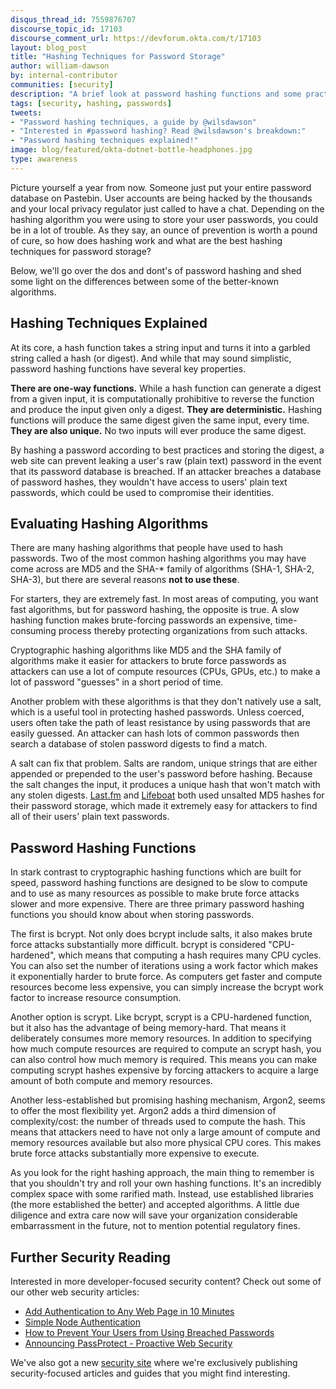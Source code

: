 ```yaml
---
disqus_thread_id: 7559876707
discourse_topic_id: 17103
discourse_comment_url: https://devforum.okta.com/t/17103
layout: blog_post
title: "Hashing Techniques for Password Storage"
author: william-dawson
by: internal-contributor
communities: [security]
description: "A brief look at password hashing functions and some practical recommendations."
tags: [security, hashing, passwords]
tweets:
- "Password hashing techniques, a guide by @wilsdawson"
- "Interested in #password hashing? Read @wilsdawson's breakdown:"
- "Password hashing techniques explained!"
image: blog/featured/okta-dotnet-bottle-headphones.jpg
type: awareness
---
```


Picture yourself a year from now. Someone just put your entire password database on Pastebin. User accounts are being hacked by the thousands and your local privacy regulator just called to have a chat. Depending on the hashing algorithm you were using to store your user passwords, you could be in a lot of trouble. As they say, an ounce of prevention is worth a pound of cure, so how does hashing work and what are the best hashing techniques for password storage?

Below, we'll go over the dos and dont's of password hashing and shed some light on the differences between some of the better-known algorithms.

## Hashing Techniques Explained

At its core, a hash function takes a string input and turns it into a garbled string called a hash (or digest). And while that may sound simplistic, password hashing functions have several key properties.

**There are one-way functions.** While a hash function can generate a digest from a given input, it is computationally prohibitive to reverse the function and produce the input given only a digest.
**They are deterministic.** Hashing functions will produce the same digest given the same input, every time.
**They are also unique.** No two inputs will ever produce the same digest.

By hashing a password according to best practices and storing the digest, a web site can prevent leaking a user's raw (plain text) password in the event that its password database is breached. If an attacker breaches a database of password hashes, they wouldn't have access to users' plain text passwords, which could be used to compromise their identities.

## Evaluating Hashing Algorithms

There are many hashing algorithms that people have used to hash passwords. Two of the most common hashing algorithms you may have come across are MD5 and the SHA-* family of algorithms (SHA-1, SHA-2, SHA-3), but there are several reasons **not to use these**. 

For starters, they are extremely fast. In most areas of computing, you want fast algorithms, but for password hashing, the opposite is true. A slow hashing function makes brute-forcing passwords an expensive, time-consuming process thereby protecting organizations from such attacks.

Cryptographic hashing algorithms like MD5 and the SHA family of algorithms make it easier for attackers to brute force passwords as attackers can use a lot of compute resources (CPUs, GPUs, etc.) to make a lot of password "guesses" in a short period of time.

Another problem with these algorithms is that they don't natively use a salt, which is a useful tool in protecting hashed passwords. Unless coerced, users often take the path of least resistance by using passwords that are easily guessed. An attacker can hash lots of common passwords then search a database of stolen password digests to find a match.

A salt can fix that problem. Salts are random, unique strings that are either appended or prepended to the user's password before hashing. Because the salt changes the input, it produces a unique hash that won't match with any stolen digests. [Last.fm](https://techcrunch.com/2016/09/01/43-million-passwords-hacked-in-last-fm-breach/) and [Lifeboat](https://www.vice.com/en_us/article/bmvj9m/another-day-another-hack-7-million-emails-and-hashed-passwords-for-minecraft) both used unsalted MD5 hashes for their password storage, which made it extremely easy for attackers to find all of their users' plain text passwords.

## Password Hashing Functions

In stark contrast to cryptographic hashing functions which are built for speed, password hashing functions are designed to be slow to compute and to use as many resources as possible to make brute force attacks slower and more expensive. There are three primary password hashing functions you should know about when storing passwords.

The first is bcrypt. Not only does bcrypt include salts, it also makes brute force attacks substantially more difficult. bcrypt is considered "CPU-hardened", which means that computing a hash requires many CPU cycles. You can also set the number of iterations using a work factor which makes it exponentially harder to brute force. As computers get faster and compute resources become less expensive, you can simply increase the bcrypt work factor to increase resource consumption.

Another option is scrypt. Like bcrypt, scrypt is a CPU-hardened function, but it also has the advantage of being memory-hard. That means it deliberately consumes more memory resources. In addition to specifying how much compute resources are required to compute an scrypt hash, you can also control how much memory is required. This means you can make computing scrypt hashes expensive by forcing attackers to acquire a large amount of both compute and memory resources.

Another less-established but promising hashing mechanism, Argon2, seems to offer the most flexibility yet. Argon2 adds a third dimension of complexity/cost: the number of threads used to compute the hash. This means that attackers need to have not only a large amount of compute and memory resources available but also more physical CPU cores. This makes brute force attacks substantially more expensive to execute.

As you look for the right hashing approach, the main thing to remember is that you shouldn't try and roll your own hashing functions. It's an incredibly complex space with some rarified math. Instead, use established libraries (the more established the better) and accepted algorithms. A little due diligence and extra care now will save your organization considerable embarrassment in the future, not to mention potential regulatory fines.

## Further Security Reading

Interested in more developer-focused security content? Check out some of our other web security articles:

- [Add Authentication to Any Web Page in 10 Minutes](https://developer.okta.com/blog/2018/06/08/add-authentication-to-any-web-page-in-10-minutes)
- [Simple Node Authentication](https://developer.okta.com/blog/2018/04/24/simple-node-authentication)
- [How to Prevent Your Users from Using Breached Passwords](https://developer.okta.com/blog/2018/06/11/how-to-prevent-your-users-from-using-breached-passwords)
- [Announcing PassProtect - Proactive Web Security ](https://developer.okta.com/blog/2018/05/23/announcing-passprotect-proactive-web-security)

We've also got a new [security site](https://sec.okta.com/) where we're exclusively publishing security-focused articles and guides that you might find interesting.
